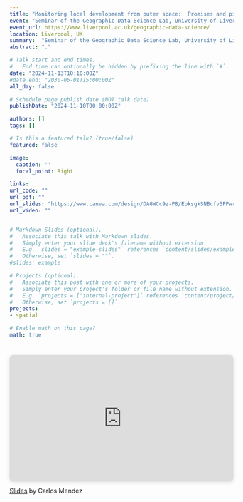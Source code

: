 ```yaml
---
title: "Monitoring local development from outer space:  Promises and pitfalls of satellite nighttime lights"
event: "Seminar of the Geographic Data Science Lab, University of Liverpool"  
event_url: https://www.liverpool.ac.uk/geographic-data-science/
location: Liverpool, UK
summary:  "Seminar of the Geographic Data Science Lab, University of Liverpool"    
abstract: "."

# Talk start and end times.
#   End time can optionally be hidden by prefixing the line with `#`.
date: "2024-11-13T10:10:00Z"
#date_end: "2030-06-01T15:00:00Z"
all_day: false

# Schedule page publish date (NOT talk date).
publishDate: "2024-11-10T00:00:00Z"

authors: []
tags: []

# Is this a featured talk? (true/false)
featured: false

image:
  caption: ''
  focal_point: Right

links:
url_code: ""
url_pdf: ""
url_slides: "https://www.canva.com/design/DAGWCc9z-P8/EpksgkSNBcfv5PPwrN1xPQ/view?utm_content=DAGWCc9z-P8&utm_campaign=designshare&utm_medium=link&utm_source=editor"
url_video: ""


# Markdown Slides (optional).
#   Associate this talk with Markdown slides.
#   Simply enter your slide deck's filename without extension.
#   E.g. `slides = "example-slides"` references `content/slides/example-slides.md`.
#   Otherwise, set `slides = ""`.
#slides: example

# Projects (optional).
#   Associate this post with one or more of your projects.
#   Simply enter your project's folder or file name without extension.
#   E.g. `projects = ["internal-project"]` references `content/project/deep-learning/index.md`.
#   Otherwise, set `projects = []`.
projects:
- spatial

# Enable math on this page?
math: true
---
```



<div style="position: relative; width: 100%; height: 0; padding-top: 56.2500%;
 padding-bottom: 0; box-shadow: 0 2px 8px 0 rgba(63,69,81,0.16); margin-top: 1.6em; margin-bottom: 0.9em; overflow: hidden;
 border-radius: 8px; will-change: transform;">
  <iframe loading="lazy" style="position: absolute; width: 100%; height: 100%; top: 0; left: 0; border: none; padding: 0;margin: 0;"
    src="https://www.canva.com/design/DAGWCc9z-P8/zD8psK2f29A1won0WoqQ7Q/view?embed" allowfullscreen="allowfullscreen" allow="fullscreen">
  </iframe>
</div>
<a href="https:&#x2F;&#x2F;www.canva.com&#x2F;design&#x2F;DAGWCc9z-P8&#x2F;zD8psK2f29A1won0WoqQ7Q&#x2F;view?utm_content=DAGWCc9z-P8&amp;utm_campaign=designshare&amp;utm_medium=embeds&amp;utm_source=link" target="_blank" rel="noopener">Slides</a> by Carlos Mendez


